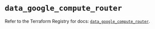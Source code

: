 # `data_google_compute_router`

Refer to the Terraform Registry for docs: [`data_google_compute_router`](https://registry.terraform.io/providers/hashicorp/google/6.13.0/docs/data-sources/compute_router).

